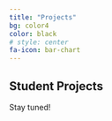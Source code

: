 ```yaml
---
title: "Projects"
bg: color4
color: black
# style: center
fa-icon: bar-chart
---
```


## Student Projects

Stay tuned!
